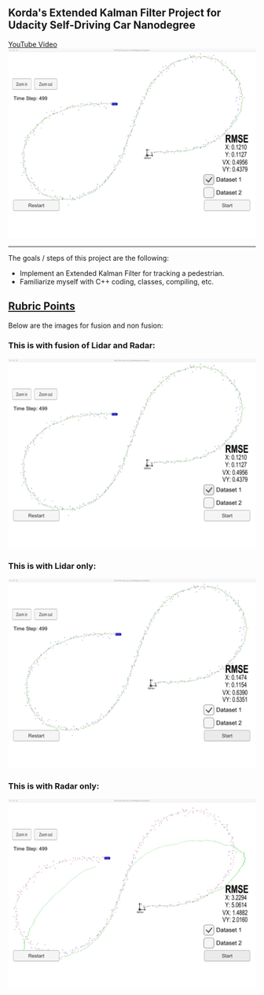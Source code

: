 ## Korda's Extended Kalman Filter Project for Udacity Self-Driving Car Nanodegree

[YouTube Video](https://youtu.be/j6WeUe2YN6k)
[![alt text](./images/BestRMSE.jpeg)](https://youtu.be/j6WeUe2YN6k)



---

The goals / steps of this project are the following:

* Implement an Extended Kalman Filter for tracking a pedestrian.
* Familiarize myself with C++ coding, classes, compiling, etc.


## [Rubric Points](https://review.udacity.com/#!/rubrics/748/view) 

Below are the images for fusion and non fusion:

### This is with fusion of Lidar and Radar:
![alt text][1]

  [1]: ./images/BestRMSE.jpeg 

### This is with Lidar only:
![alt text][2]

  [2]: ./images/LaserOnlyUpdates.jpeg 

### This is with Radar only:
![alt text][3]

  [3]: ./images/RadarOnlyUpdates.jpeg 
  
